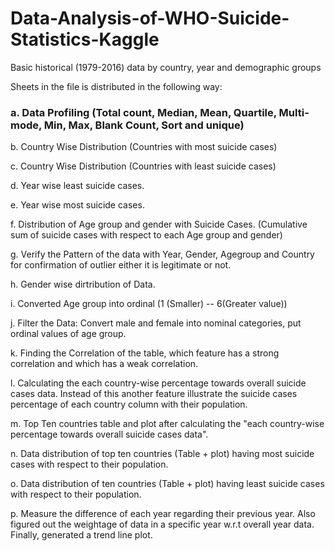 # Data-Analysis-of-WHO-Suicide-Statistics-Kaggle
Basic historical (1979-2016) data by country, year and demographic groups

Sheets in the file is distributed in the following way:

### a. Data Profiling (Total count, Median, Mean, Quartile, Multi-mode, Min, Max, Blank Count, Sort and unique)

b. Country Wise Distribution (Countries with most suicide cases)

c. Country Wise Distribution (Countries with least suicide cases)

d. Year wise least suicide cases.

e. Year wise most suicide cases.

f. Distribution of Age group and gender with Suicide Cases. (Cumulative sum of suicide cases with respect to each Age group and gender)

g. Verify the Pattern of the data with Year, Gender, Agegroup and Country for confirmation of outlier either it is legitimate or not. 

h. Gender wise dirtribution of Data.

i. Converted Age group into ordinal (1 (Smaller) -- 6(Greater value))

j. Filter the Data:  Convert male and female into nominal categories, put ordinal values of age group.

k. Finding the Correlation of the table, which feature has a strong correlation and which has a weak correlation.

l. Calculating the each country-wise percentage towards overall suicide cases data. Instead of this another feature illustrate the suicide cases percentage of each country column with their population.

m. Top Ten countries table and plot after calculating the "each country-wise percentage towards overall suicide cases data".

n. Data distribution of top ten countries (Table + plot) having most suicide cases with respect to their population.

o. Data distribution of ten countries (Table + plot) having least suicide cases with respect to their population.

p. Measure the difference of each year regarding their previous year. Also figured out the weightage of data in a specific year w.r.t overall year data. Finally, generated a trend line plot.
